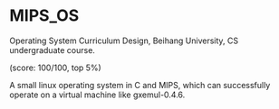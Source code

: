 # MIPS_OS
Operating System Curriculum Design, Beihang University, CS undergraduate course.

(score: 100/100, top 5%)

A small linux operating system in C and MIPS, which can successfully operate on a virtual machine like gxemul-0.4.6.
